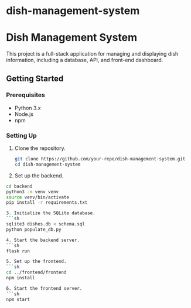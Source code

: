 # dish-management-system

# Dish Management System

This project is a full-stack application for managing and displaying dish information, including a database, API, and front-end dashboard.

## Getting Started

### Prerequisites

- Python 3.x
- Node.js
- npm

### Setting Up

1. Clone the repository.

   ```sh
   git clone https://github.com/your-repo/dish-management-system.git
   cd dish-management-system

2. Set up the backend.
```sh
cd backend
python3 -m venv venv
source venv/bin/activate
pip install -r requirements.txt

3. Initialize the SQLite database.
```sh
sqlite3 dishes.db < schema.sql
python populate_db.py

4. Start the backend server.
```sh
flask run

5. Set up the frontend.
```sh
cd ../frontend/frontend
npm install

6. Start the frontend server.
```sh
npm start
